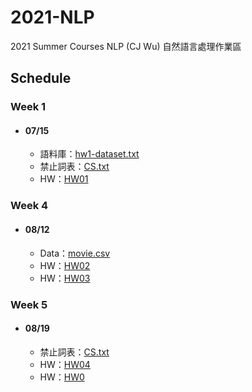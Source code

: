 # 2021-NLP
 2021 Summer Courses NLP (CJ Wu)
 自然語言處理作業區
 
## Schedule      
    
 ### Week 1          
 * #### 07/15        
   * 語料庫：[hw1-dataset.txt](https://raw.githubusercontent.com/cjwu/cjwu.github.io/master/courses/nlp/hw1-dataset.txt)       
   * 禁止詞表：[CS.txt](https://github.com/nowgkitso/2021-NLP-Course/blob/main/CS.txt)                 
   * HW：[HW01](https://github.com/nowgkitso/2021-NLP-Course/blob/main/HW01/NLP_HW01.ipynb) 

 ### Week 4
 * #### 08/12       
   * Data：[movie.csv](https://github.com/nowgkitso/2021-NLP-Course/blob/main/HW03/movie.csv)
   * HW：[HW02](https://github.com/nowgkitso/2021-NLP-Course/blob/main/HW02/NLP_HW02.ipynb)
   * HW：[HW03](https://github.com/nowgkitso/2021-NLP-Course/blob/main/HW03/HW03.ipynb)
 ### Week 5
 * #### 08/19       
   * 禁止詞表：[CS.txt](https://github.com/nowgkitso/2021-NLP-Course/blob/main/CS.txt)
   * HW：[HW04](https://github.com/nowgkitso/2021-NLP-Course/tree/main/HW04)
   * HW：[HW0](https://github.com/nowgkitso/2021-NLP-Course/blob/main/HW05/HW05.ipynb)

